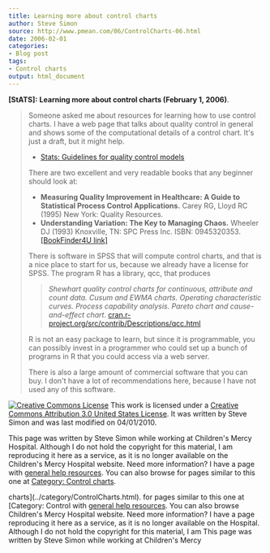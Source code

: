 ```yaml
---
title: Learning more about control charts
author: Steve Simon
source: http://www.pmean.com/06/ControlCharts-06.html
date: 2006-02-01
categories:
- Blog post
tags:
- Control charts
output: html_document
---
```

**[StATS]:** **Learning more about control charts
(February 1, 2006)**.

> Someone asked me about resources for learning how to use control
> charts. I have a web page that talks about quality control in general
> and shows some of the computational details of a control chart. It's
> just a draft, but it might help.
>
> -   [Stats: Guidelines for quality control
>     models](../model/quality.asp)
>
> There are two excellent and very readable books that any beginner
> should look at:
>
> -   **Measuring Quality Improvement in Healthcare: A Guide to
>     Statistical Process Control Applications.** Carey RG, Lloyd
>     RC (1995) New York: Quality Resources.
> -   **Understanding Variation: The Key to Managing Chaos.** Wheeler
>     DJ (1993) Knoxville, TN: SPC Press Inc. ISBN: 0945320353.
>     [\[BookFinder4U
>     link\]](http://www.bookfinder4u.com/detail/0945320353.html)
>
> There is software in SPSS that will compute control charts, and that
> is a nice place to start for us, because we already have a license for
> SPSS. The program R has a library, qcc, that produces
>
> > *Shewhart quality control charts for continuous, attribute and count
> > data. Cusum and EWMA charts. Operating characteristic curves.
> > Process capability analysis. Pareto chart and cause-and-effect
> > chart*.
> > [cran.r-project.org/src/contrib/Descriptions/qcc.html](http://cran.r-project.org/src/contrib/Descriptions/qcc.html)
>
> R is not an easy package to learn, but since it is programmable, you
> can possibly invest in a programmer who could set up a bunch of
> programs in R that you could access via a web server.
>
> There is also a large amount of commercial software that you can buy.
> I don't have a lot of recommendations here, because I have not used
> any of this software.

[![Creative Commons
License](http://i.creativecommons.org/l/by/3.0/us/80x15.png)](http://creativecommons.org/licenses/by/3.0/us/)
This work is licensed under a [Creative Commons Attribution 3.0 United
States License](http://creativecommons.org/licenses/by/3.0/us/). It was
written by Steve Simon and was last modified on 04/01/2010.

This page was written by Steve Simon while working at Children's Mercy
Hospital. Although I do not hold the copyright for this material, I am
reproducing it here as a service, as it is no longer available on the
Children's Mercy Hospital website. Need more information? I have a page
with [general help resources](../GeneralHelp.html). You can also browse
for pages similar to this one at [Category: Control
charts](../category/ControlCharts.html).
<!---More--->
charts](../category/ControlCharts.html).
for pages similar to this one at [Category: Control
with [general help resources](../GeneralHelp.html). You can also browse
Children's Mercy Hospital website. Need more information? I have a page
reproducing it here as a service, as it is no longer available on the
Hospital. Although I do not hold the copyright for this material, I am
This page was written by Steve Simon while working at Children's Mercy

<!---Do not use
**[StATS]:** **Learning more about control charts
This page was written by Steve Simon while working at Children's Mercy
Hospital. Although I do not hold the copyright for this material, I am
reproducing it here as a service, as it is no longer available on the
Children's Mercy Hospital website. Need more information? I have a page
with [general help resources](../GeneralHelp.html). You can also browse
for pages similar to this one at [Category: Control
charts](../category/ControlCharts.html).
--->

